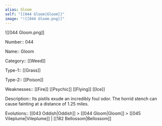 ```yaml
---
alias: Gloom
self: "[[044 Gloom|Gloom]]"
image: "![[044 Gloom.png]]"
---
```


![[044 Gloom.png]]


Number:: 044

Name:: Gloom

Category:: [[Weed]]

Type-1:: [[Grass]]

Type-2:: [[Poison]]

Weaknesses:: [[Fire]] [[Psychic]] [[Flying]] [[Ice]]

Description:: Its pistils exude an incredibly foul odor. The horrid stench can cause fainting at a distance of 1.25 miles.

Evolutions:: [[043 Oddish|Oddish]] > [[044 Gloom|Gloom]] > [[045 Vileplume|Vileplume]] | [[182 Bellossom|Bellossom]]